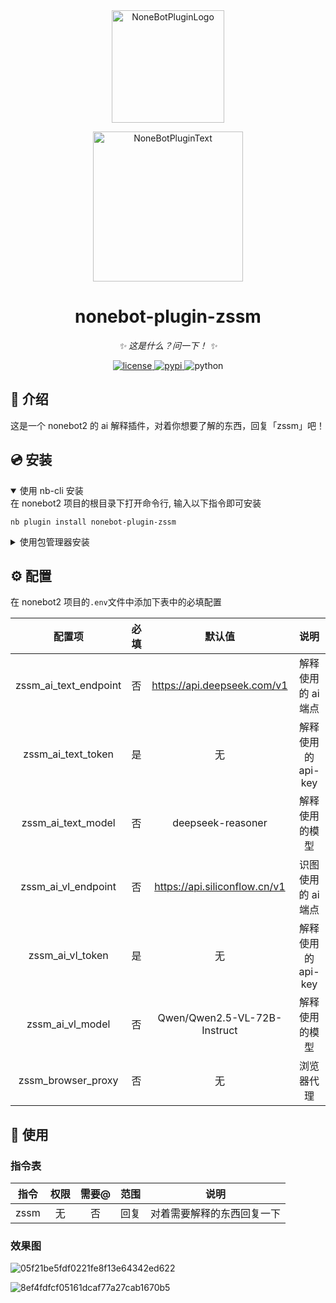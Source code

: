 <div align="center">
  <a href="https://v2.nonebot.dev/store"><img src="https://github.com/A-kirami/nonebot-plugin-template/blob/resources/nbp_logo.png" width="180" height="180" alt="NoneBotPluginLogo"></a>
  <br>
  <p><img src="https://github.com/A-kirami/nonebot-plugin-template/blob/resources/NoneBotPlugin.svg" width="240" alt="NoneBotPluginText"></p>
</div>

<div align="center">

# nonebot-plugin-zssm

_✨ 这是什么？问一下！ ✨_


<a href="./LICENSE">
    <img src="https://img.shields.io/github/license/owner/nonebot-plugin-zssm.svg" alt="license">
</a>
<a href="https://pypi.python.org/pypi/nonebot-plugin-zssm">
    <img src="https://img.shields.io/pypi/v/nonebot-plugin-zssm.svg" alt="pypi">
</a>
<img src="https://img.shields.io/badge/python-3.12+-blue.svg" alt="python">

</div>

## 📖 介绍

这是一个 nonebot2 的 ai 解释插件，对着你想要了解的东西，回复「zssm」吧！

## 💿 安装

<details open>
<summary>使用 nb-cli 安装</summary>
在 nonebot2 项目的根目录下打开命令行, 输入以下指令即可安装

    nb plugin install nonebot-plugin-zssm

</details>

<details>
<summary>使用包管理器安装</summary>
在 nonebot2 项目的插件目录下, 打开命令行, 根据你使用的包管理器, 输入相应的安装命令

<details>
<summary>pip</summary>

    pip install nonebot-plugin-zssm
</details>
<details>
<summary>pdm</summary>

    pdm add nonebot-plugin-zssm
</details>
<details>
<summary>poetry</summary>

    poetry add nonebot-plugin-zssm
</details>
<details>
<summary>conda</summary>

    conda install nonebot-plugin-zssm
</details>

打开 nonebot2 项目根目录下的 `pyproject.toml` 文件, 在 `[tool.nonebot]` 部分追加写入

    plugins = ["nonebot_plugin_zssm"]

</details>

## ⚙️ 配置

在 nonebot2 项目的`.env`文件中添加下表中的必填配置

<!-- zssm_ai_vl_endpoint=https://api.siliconflow.cn/v1
zssm_ai_vl_token=sk-hsobdrfgmxshhiuxaeepmeloiqytdldcadlipvtackfxmssg
zssm_ai_vl_model=Qwen/Qwen2.5-VL-72B-Instruct -->

| 配置项 | 必填 | 默认值 | 说明 |
|:-----:|:----:|:----:|:----:|
| zssm_ai_text_endpoint | 否 | https://api.deepseek.com/v1 | 解释使用的 ai 端点 |
| zssm_ai_text_token | 是 | 无 | 解释使用的 api-key |
| zssm_ai_text_model | 否 | deepseek-reasoner | 解释使用的模型 |
| zssm_ai_vl_endpoint | 否 | https://api.siliconflow.cn/v1 | 识图使用的 ai 端点 |
| zssm_ai_vl_token | 是 | 无 | 解释使用的 api-key |
| zssm_ai_vl_model | 否 | Qwen/Qwen2.5-VL-72B-Instruct | 解释使用的模型 |
| zssm_browser_proxy | 否 | 无 | 浏览器代理 |

## 🎉 使用
### 指令表
| 指令 | 权限 | 需要@ | 范围 | 说明 |
|:-----:|:----:|:----:|:----:|:----:|
| zssm | 无 | 否 | 回复 | 对着需要解释的东西回复一下 |

### 效果图

![05f21be5fdf0221fe8f13e64342ed622](https://github.com/user-attachments/assets/68e806b6-895e-41dd-a08e-303b1a2abcb3)

![8ef4fdfcf05161dcaf77a27cab1670b5](https://github.com/user-attachments/assets/496b26e3-3f93-4db1-8687-88a0637122ff)

